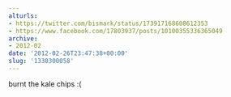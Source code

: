 ```yaml
---
alturls:
- https://twitter.com/bismark/status/173917168608612353
- https://www.facebook.com/17803937/posts/10100355336365049
archive:
- 2012-02
date: '2012-02-26T23:47:38+00:00'
slug: '1330300058'
---
```


burnt the kale chips :(

